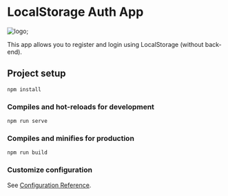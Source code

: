# LocalStorage Auth App

![logo](https://user-images.githubusercontent.com/57297760/105871300-73d89000-5ff9-11eb-8ea6-3fccfd3d3485.png);

This app allows you to register and login using LocalStorage (without back-end).

## Project setup
```
npm install
```

### Compiles and hot-reloads for development
```
npm run serve
```

### Compiles and minifies for production
```
npm run build
```

### Customize configuration
See [Configuration Reference](https://cli.vuejs.org/config/).
